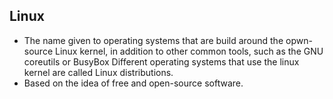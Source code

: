 ## Linux
- The name given to operating systems that are build around the opwn-source Linux kernel,
in addition to other common tools, such as the GNU coreutils or BusyBox
Different operating systems that use the linux kernel are called Linux distributions.
- Based on the idea of free and open-source software.
